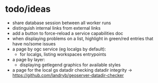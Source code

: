 # todo/ideas
- share database session between all worker runs
- distinguish internal links from external links
- add a button to force-reload a service capabilities doc
- when displaying problems on a list, highlight in green/red entries that have no/some issues
- a page by ogc service (eg localgs by default):
  - for localgs, listing workspaces entrypoints
- a page by layer:
  - displaying getlegend graphics for available styles
- a page for the local gs datadir checking datadir integrity -> https://github.com/landryb/geoserver-datadir-checker
